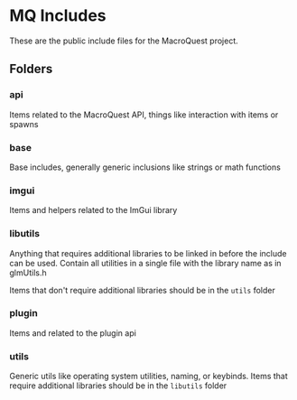 # MQ Includes

These are the public include files for the MacroQuest project.

## Folders

### api

Items related to the MacroQuest API, things like interaction with items or spawns

### base

Base includes, generally generic inclusions like strings or math functions

### imgui

Items and helpers related to the ImGui library

### libutils

Anything that requires additional libraries to be linked in before the include can be used.  Contain all utilities in a single file with the library name as in glmUtils.h

Items that don't require additional libraries should be in the `utils` folder

### plugin

Items and related to the plugin api

### utils

Generic utils like operating system utilities, naming, or keybinds.  Items that require additional libraries should be in the `libutils` folder